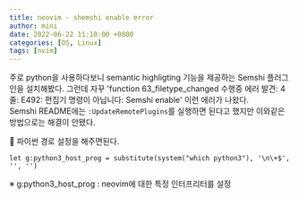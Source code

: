 ```yaml
---
title: neovim - shemshi enable error
author: mini
date: 2022-06-22 11:10:00 +0800
categories: [OS, Linux]
tags: [nvim]
---
```


주로 python을 사용하다보니 semantic highligting 기능을 제공하는 Semshi 플러그인을 설치해봤다.
그런데 자꾸 'function <SNR>63_filetype_changed 수행중 에러 발견: 4 줄: E492: 편집기 명령이 아닙니다: Semshi enable' 이런 에러가 나왔다.  
Semshi README에는 `:UpdateRemotePlugins`를 실행하면 된다고 했지만 이와같은 방법으로는 해결이 안됐다.   

🧐 파이썬 경로 설정을 해주면된다.  
```
let g:python3_host_prog = substitute(system("which python3"), '\n\+$', '', '')
```
※ g:python3_host_prog : neovim에 대한 특정 인터프리터를 설정


